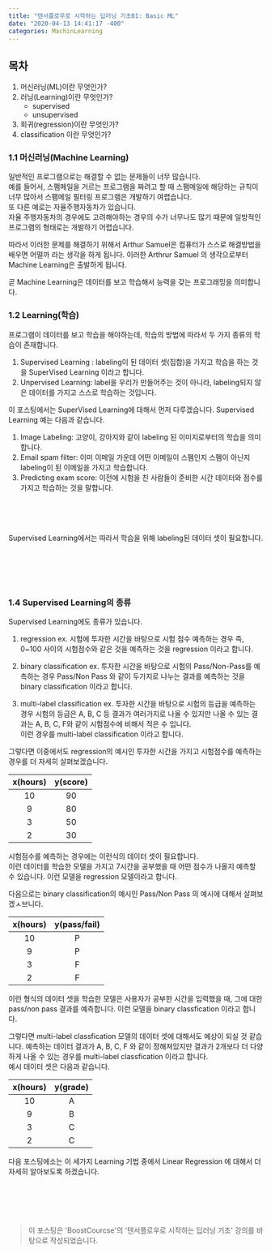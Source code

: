 ```yaml
---
title: "텐서플로우로 시작하는 딥러닝 기초01: Basic ML"
date: "2020-04-13 14:41:17 -400"
categories: MachinLearning
---
```


## 목차
1. 머신러닝(ML)이란 무엇인가?
2. 러닝(Learning)이란 무엇인가?  
    - supervised
    - unsupervised
3. 회귀(regression)이란 무엇인가?
4. classification 이란 무엇인가?

### 1.1 머신러닝(Machine Learning)
일반적인 프로그램으로는 해결할 수 없는 문제들이 너무 많습니다.  
예를 들어서, 스팸메일을 거르는 프로그램을 짜려고 할 때 스팸메일에 해당하는 규칙이 너무 많아서 스팸메일 필터링 프로그램은 개발하기 여렵습니다.  
또 다른 예로는 자율주행자동차가 있습니다.  
자율 주행자동차의 경우에도 고려해야하는 경우의 수가 너무나도 많기 때문에 일방적인 프로그램의 형태로는 개발하기 어렵습니다.  

따라서 이러한 문제를 해결하기 위해서 Arthur Samuel은 컴퓨터가 스스로 해결방법을 배우면 어떨까 라는 생각을 하게 됩니다. 이러한 Arthrur Samuel 의 생각으로부터 Machine Learning은 출발하게 됩니다.  

곧 Machine Learning은 데이터를 보고 학습해서 능력을 갖는 프로그래밍을 의미합니다.

### 1.2 Learning(학습)
프로그램이 데이터를 보고 학습을 해야하는데, 학습의 방법에 따라서 두 가지 종류의 학습이 존재합니다.  
1. Supervised Learning : labeling이 된 데이터 셋(집합)을 가지고 학습을 하는 것을 SuperVised Learning 이라고 합니다.  
2. Unpervised Learning: label을 우리가 만들어주는 것이 아니라, labeling되지 않은 데이터를 가지고 스스로 학습하는 것입니다.


이 포스팅에서는 SuperVised Learning에 대해서 먼저 다루겠습니다.
Supervised Learning 예는 다음과 같습니다.  
1. Image Labeling: 고양이, 강아지와 같이 labeling 된 이미지로부터의 학습을 의미합니다.
2. Email spam filter: 이미 이메일 가운데 어떤 이메일이 스펨인지 스펨이 아닌지 labeling이 된 이메일을 가지고 학습합니다.
3. Predicting exam score: 이전에 시험을 친 사람들이 준비한 시간 데이터와 점수를 가지고 학습하는 것을 말합니다.

<br/>
<br/>
<br/>

Supervised Learning에서는 따라서 학습을 위해 labeling된 데이터 셋이 필요합니다.  

<br/>
<br/>
<br/>
<br/>

### 1.4 Supervised Learning의 종류
Supervised Learning에도 종류가 있습니다.
1. regression
ex. 시험에 투자한 시간을 바탕으로 시험 점수 예측하는 경우
즉, 0~100 사이의 시험점수와 같은 것을 예측하는 것을 regression 이라고 합니다.  

2. binary classification
ex. 투자한 시간을 바탕으로 시험의 Pass/Non-Pass를 예측하는 경우
Pass/Non Pass 와 같이 두가지로 나누는 결과를 예측하는 것을 binary classification 이라고 합니다.  

3.  multi-label classification
ex. 투자한 시간을 바탕으로 시험의 등급을 예측하는 경우
시험의 등급은 A, B, C 등 결과가 여러가지로 나올 수 있지만
나올 수 있는 결과는 A, B, C, F와 같이 시험점수에 비해서 적은 수 입니다.  
이런 경우를 multi-label classification 이라고 합니다.  

그렇다면 이중에서도 regression의 예시인 투자한 시간을 가지고 시험점수를 예측하는 경우를 더 자세히 살펴보겠습니다.  

x(hours)|y(score)
:---:|:--:
10|90
9|80
3|50
2|30

시험점수를 예측하는 경우에는 이런식의 데이터 셋이 필요합니다.  
이런 데이터를 학습한 모델을 가지고 7시간을 공부했을 때 어떤 점수가 나올지 예측할 수 있습니다.
이런 모델을 regression 모델이라고 합니다.   

다음으로는 binary classification의 예시인 Pass/Non Pass 의 예시에 대해서 살펴보겠ㅅ브니다.

x(hours)|y(pass/fail)
:---:|:--:
10|P
9|P
3|F
2|F

이런 형식의 데이터 셋을 학습한 모델은 사용자가 공부한 시간을 입력했을 때, 그에 대한 pass/non pass 결과를 예측합니다.
이런 모델을 binary classfication 이라고 합니다.

그렇다면 multi-label classfication 모델의 데이터 셋에 대해서도 예상이 되실 것 같습니다.
예측하는 데이터 결과가 A, B, C, F 와 같이 정해져있지만 결과가 2개보다 더 다양하게 나올 수 있는 경우를 multi-label classfication 이라고 합니다.  
예시 데이터 셋은 다음과 같습니다.

x(hours)|y(grade)
:---:|:--:
10|A
9|B
3|C
2|C

다음 포스팅에소는 이 세가지 Learning 기법 중에서 Linear Regression 에 대해서 더 자세히 알아보도록 하겠습니다.  


<br/>
<br/>
<br/>
<br/>

> 이 포스팅은 'BoostCourcse'의 '텐서플로우로 시작하는 딥러닝 기초' 강의를 바탕으로 작성되었습니다. 

